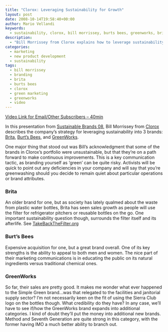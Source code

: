 ```yaml
---
title: "Clorox: Leveraging Sustainability for Growth"
layout: post
date: 2008-10-14T19:58:40+00:00
author: Mario Vellandi
keywords:
  - sustainability, clorox, bill morrissey, burts bees, greenworks, brita, green marketing
description:
  - "Bill Morrissey from Clorox explains how to leverage sustainability for growth, with case studies from Brita, Burt's Bees, and GreenWorks"
categories:
  - marketing
  - new product development
  - sustainability
tags:
  - bill morrissey
  - branding
  - brita
  - burts bees
  - clorox
  - green marketing
  - greenworks
  - video
---
```

[Video Link for Email/Other Subscribers &#8211; 40min](http://vimeo.com/11349051 "Clorox presentation on Brita, Burt's Bees, and Greenworks")

In this presentation from [Sustainable Brands 08](http://sustainablebrands08.com), Bill Morrissey from [Clorox](http://clorox.com) describes the company&#8217;s strategy for leveraging sustainability into 3 brands: [Brita](http://brita.com), [Burt&#8217;s Bees](http://burtsbees.com), and [GreenWorks](http://www.greenworkspresskit.com/).

One major thing that stood out was Bill&#8217;s acknowledgment that some of the brands in Clorox&#8217;s portfolio were unsustainable, but that they&#8217;re on a path forward to make continuous improvements. This is a key communication tactic, as branding yourself as &#8216;green&#8217; can be quite risky. Activists will be quick to point out any deficiencies in your company and will say that you&#8217;re greenwashing should you decide to remain quiet about particular operations or brand attributes.

### Brita

An older brand for one, but as society has lately qualmed about the waste from plastic water bottles, Brita has seen sales growth as people will use the filter for refrigerator pitchers or reusable bottles on the go. One important sustainability question though, surrounds the filter itself and its afterlife. See [TakeBackTheFilter.org](http://www.takebackthefilter.org/ "brita filter take back campaign")

### Burt&#8217;s Bees

Expensive acquisition for one, but a great brand overall. One of its key strengths is the ability to appeal to both men and women. The nice part of their marketing communications is in educating the public on its natural ingredients versus traditional chemical ones.

### GreenWorks

So far, their sales are pretty good. It makes me wonder what ever happened to the Simple Green brand&#8230;was that relegated to the facilities and janitorial supply sector? I&#8217;m not necessarily keen on the fit of using the Sierra Club logo on the bottles though. What credibility do they have? In any case, we&#8217;ll have to see if/how the GreenWorks brand expands into additional categories. I kind of doubt they&#8217;ll put the money into additional new brands. Method and Seventh Generation are quite strong in this category, with the former having IMO a much better ability to branch out.

